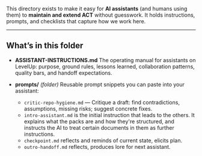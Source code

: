 This directory exists to make it easy for **AI assistants** (and humans using
them) to **maintain and extend ACT** without guesswork. It holds
instructions, prompts, and checklists that capture how we work here.

---

## What’s in this folder

- **ASSISTANT-INSTRUCTIONS.md**
  The operating manual for assistants on LevelUp: purpose, ground rules, lessons learned, collaboration patterns, quality bars, and handoff expectations.

- **prompts/** *(folder)*
  Reusable prompt snippets you can paste into your assistant:
  - `critic-repo-hygiene.md` — Critique a draft: find contradictions, assumptions, missing risks; suggest concrete fixes.
  - `intro-assistant.md` is the initial instruction that leads to the others. It
explains what the packs are and how they're structured, and instructs the AI to
treat certain documents in them as further instructions.
  - `checkpoint.md` reflects and reminds of current state, elicits plan.
  - `outro-handoff.md` reflects, produces lore for next assistant.
